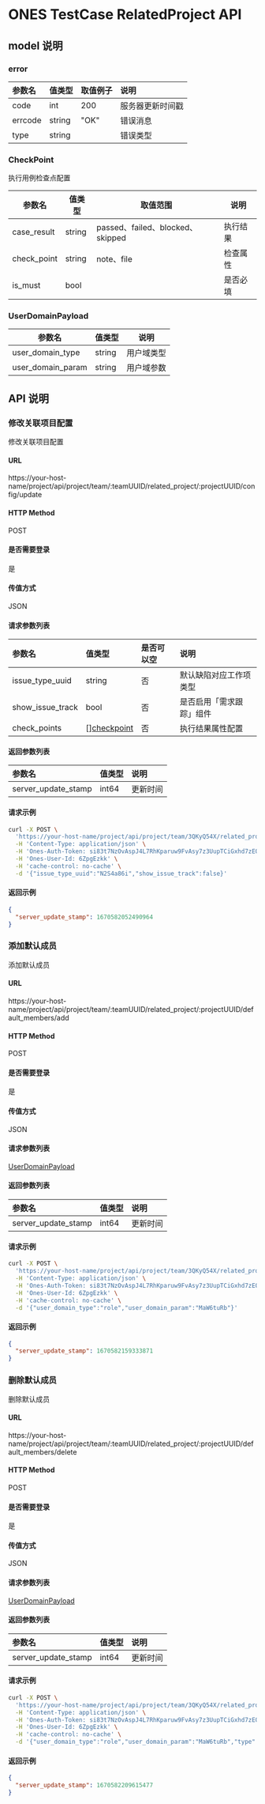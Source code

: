 # ONES TestCase RelatedProject API

## model 说明

### error

| 参数名  | 值类型 | 取值例子 | 说明             |
| :------ | :----- | :------- | :--------------- |
| code    | int    | 200      | 服务器更新时间戳 |
| errcode | string | "OK"     | 错误消息         |
| type    | string |          | 错误类型         |

### CheckPoint

执行用例检查点配置

| 参数名      | 值类型 | 取值范围                         | 说明     |
| ----------- | ------ | -------------------------------- | -------- |
| case_result | string | passed、failed、blocked、skipped | 执行结果 |
| check_point | string | note、file                       | 检查属性 |
| is_must     | bool   |                                  | 是否必填 |

### UserDomainPayload

| 参数名            | 值类型 | 说明       |
| ----------------- | ------ | ---------- |
| user_domain_type  | string | 用户域类型 |
| user_domain_param | string | 用户域参数 |

## API 说明

### 修改关联项目配置

修改关联项目配置

#### URL

https://your-host-name/project/api/project/team/:teamUUID/related_project/:projectUUID/config/update

#### HTTP Method

POST

#### 是否需要登录

是

#### 传值方式

JSON

#### 请求参数列表

| 参数名           | 值类型                      | 是否可以空 | 说明                     |
| :--------------- | :-------------------------- | :--------- | :----------------------- |
| issue_type_uuid  | string                      | 否         | 默认缺陷对应工作项类型   |
| show_issue_track | bool                        | 否         | 是否启用「需求跟踪」组件 |
| check_points     | [][checkpoint](#CheckPoint) | 否         | 执行结果属性配置         |

#### 返回参数列表

| 参数名              | 值类型 | 说明     |
| :------------------ | :----- | :------- |
| server_update_stamp | int64  | 更新时间 |

#### 请求示例

```bash
curl -X POST \
  'https://your-host-name/project/api/project/team/3QKyQ54X/related_project/BWxt3PAWObBoyBxk/config/update' \
  -H 'Content-Type: application/json' \
  -H 'Ones-Auth-Token: si83t7NzOvAspJ4L7RhKparuw9FvAsy7z3UupTCiGxhd7zEO2cBIG12vrw31sPRP' \
  -H 'Ones-User-Id: 6ZpgEzkk' \
  -H 'cache-control: no-cache' \
  -d '{"issue_type_uuid":"N2S4a86i","show_issue_track":false}'
```

#### 返回示例

```json
{
  "server_update_stamp": 1670582052490964
}
```

### 添加默认成员

添加默认成员

#### URL

https://your-host-name/project/api/project/team/:teamUUID/related_project/:projectUUID/default_members/add

#### HTTP Method

POST

#### 是否需要登录

是

#### 传值方式

JSON

#### 请求参数列表

[UserDomainPayload](#UserDomainPayload)

#### 返回参数列表

| 参数名              | 值类型 | 说明     |
| :------------------ | :----- | :------- |
| server_update_stamp | int64  | 更新时间 |

#### 请求示例

```bash
curl -X POST \
  'https://your-host-name/project/api/project/team/3QKyQ54X/related_project/BWxt3PAWObBoyBxk/default_members/add' \
  -H 'Content-Type: application/json' \
  -H 'Ones-Auth-Token: si83t7NzOvAspJ4L7RhKparuw9FvAsy7z3UupTCiGxhd7zEO2cBIG12vrw31sPRP' \
  -H 'Ones-User-Id: 6ZpgEzkk' \
  -H 'cache-control: no-cache' \
  -d '{"user_domain_type":"role","user_domain_param":"MaW6tuRb"}'
```

#### 返回示例

```json
{
  "server_update_stamp": 1670582159333871
}
```

### 删除默认成员

删除默认成员

#### URL

https://your-host-name/project/api/project/team/:teamUUID/related_project/:projectUUID/default_members/delete

#### HTTP Method

POST

#### 是否需要登录

是

#### 传值方式

JSON

#### 请求参数列表

[UserDomainPayload](#UserDomainPayload)

#### 返回参数列表

| 参数名              | 值类型 | 说明     |
| :------------------ | :----- | :------- |
| server_update_stamp | int64  | 更新时间 |

#### 请求示例

```bash
curl -X POST \
  'https://your-host-name/project/api/project/team/3QKyQ54X/related_project/BWxt3PAWObBoyBxk/default_members/delete' \
  -H 'Content-Type: application/json' \
  -H 'Ones-Auth-Token: si83t7NzOvAspJ4L7RhKparuw9FvAsy7z3UupTCiGxhd7zEO2cBIG12vrw31sPRP' \
  -H 'Ones-User-Id: 6ZpgEzkk' \
  -H 'cache-control: no-cache' \
  -d '{"user_domain_type":"role","user_domain_param":"MaW6tuRb","type":"role","role":{"uuid":"MaW6tuRb","name":"测试","name_pinyin":"ce4shi4","built_in":false,"is_project_member":false,"create_time":1657187209,"projects":[{"uuid":"BWxt3PAWObBoyBxk","name":"归档项目1"},{"uuid":"BWxt3PAWQSgkX98D","name":"敏捷项目 A"},{"uuid":"BWxt3PAWUwAZAHjt","name":"项目AA"},{"uuid":"BWxt3PAWmN1mAnZX","name":"敏捷项目 B"},{"uuid":"BWxt3PAWr11JcpXS","name":"项目A"}],"isRoleMemberAvailable":true,"members":[]},"members":[],"tag":"项目角色","name":"测试","subText":"0人"}'
```

#### 返回示例

```json
{
  "server_update_stamp": 1670582209615477
}
```
